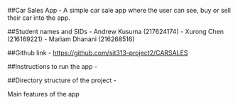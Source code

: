 ##Car Sales App - A simple car sale app where the user can see, buy or sell their car into the app.

##Student names and SIDs - Andrew Kusuma (217624174) - Xurong Chen (216169221) - Mariam Dhanani (216268516)

##Github link - https://github.com/sit313-project2/CARSALES

##Instructions to run the app -

##Directory structure of the project -

Main features of the app

